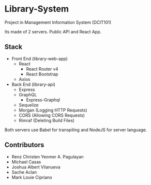 # Library-System
Project in Management Information System (DCIT101)

Its made of 2 servers. Public API and React App.

## Stack
* Front End (library-web-app)
    * React
        * React Router v4
        * React Bootstrap
    * Axios
* Back End (library-api)
    * Express
    * GraphQL
        * Express-Graphql
    * Sequelize
    * Morgan (Logging HTTP Requests)
    * CORS (Allowing CORS Requests)
    * Rimraf (Deleting Build Files)

Both servers use Babel for transpiling and NodeJS for server language.

## Contributors
* Renz Christen Yeomer A. Pagulayan
* Michael Casas
* Joshua Albert Vilanueva
* Sache Aclan
* Mark Louie Cipriano